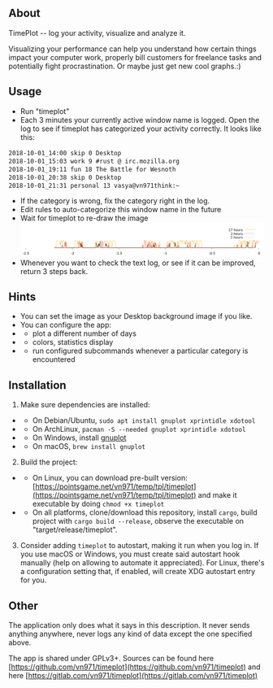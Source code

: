## About

TimePlot -- log your activity, visualize and analyze it.

Visualizing your performance can help you understand how certain things impact your computer work, properly bill customers for freelance tasks and potentially fight procrastination. Or maybe just get new cool graphs.:)


## Usage

* Run "timeplot"
* Each 3 minutes your currently active window name is logged. Open the log to see if timeplot has categorized your activity correctly. It looks like this:
```
2018-10-01_14:00 skip 0 Desktop
2018-10-01_15:03 work 9 #rust @ irc.mozilla.org
2018-10-01_19:11 fun 18 The Battle for Wesnoth
2018-10-01_20:38 skip 0 Desktop
2018-10-01_21:31 personal 13 vasya@vn971think:~
```
* If the category is wrong, fix the category right in the log.
* Edit rules to auto-categorize this window name in the future
* Wait for timeplot to re-draw the image
<img src="docs/png.png" width="800" /><!-- screenshot params: pngcairo 1200,170, 2.9 -->
* Whenever you want to check the text log, or see if it can be improved, return 3 steps back.


## Hints

* You can set the image as your Desktop background image if you like.
* You can configure the app:
* * plot a different number of days
* * colors, statistics display
* * run configured subcommands whenever a particular category is encountered


## Installation

1. Make sure dependencies are installed:
* * On Debian/Ubuntu, `sudo apt install gnuplot xprintidle xdotool`
* * On ArchLinux, `pacman -S --needed gnuplot xprintidle xdotool`
* * On Windows, install [gnuplot](https://sourceforge.net/projects/gnuplot/files/gnuplot/)
* * On macOS, `brew install gnuplot`
2. Build the project:
* * On Linux, you can download pre-built version: [https://pointsgame.net/vn971/temp/tpl/timeplot](https://pointsgame.net/vn971/temp/tpl/timeplot)  and make it executable by doing `chmod +x timeplot`
* * On all platforms, clone/download this repository, install `cargo`, build project with `cargo build --release`, observe the executable on "target/release/timeplot".
3. Consider adding `timeplot` to autostart, making it run when you log in. If you use macOS or Windows, you must create said autostart hook manually (help on allowing to automate it appreciated). For Linux, there's a configuration setting that, if enabled, will create XDG autostart entry for you.


## Other

The application only does what it says in this description. It never sends anything anywhere, never logs any kind of data except the one specified above.

The app is shared under GPLv3+. Sources can be found here [https://github.com/vn971/timeplot](https://github.com/vn971/timeplot) and here [https://gitlab.com/vn971/timeplot](https://gitlab.com/vn971/timeplot)
